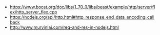 * https://www.boost.org/doc/libs/1_70_0/libs/beast/example/http/server/flex/http_server_flex.cpp
* https://nodejs.org/api/http.html#http_response_end_data_encoding_callback
* http://www.murvinlai.com/req-and-res-in-nodejs.html